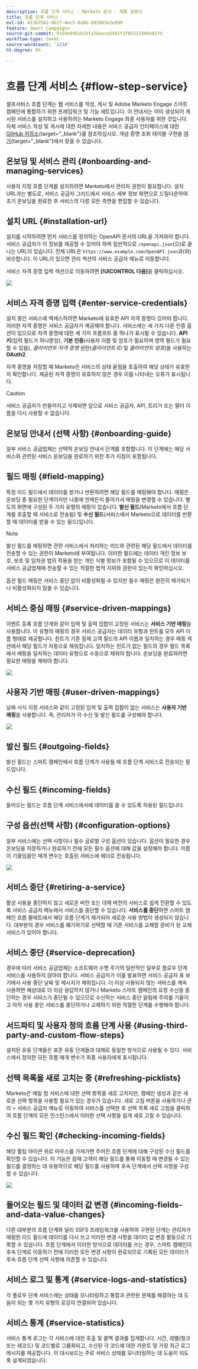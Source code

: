 ```yaml
---
description: 흐름 단계 서비스 - Marketo 문서 - 제품 설명서
title: 흐름 단계 서비스
exl-id: 81367562-8b27-4ec5-8a9b-b02083a2e999
feature: Smart Campaigns
source-git-commit: 91dde9461b1bfa38aece5491f3f8b311dd6a91fd
workflow-type: tm+mt
source-wordcount: '1234'
ht-degree: 0%

---
```


# 흐름 단계 서비스 {#flow-step-service}

셀프서비스 흐름 단계는 웹 서비스를 작성, 게시 및 Adobe Marketo Engage 스마트 캠페인에 통합하기 위한 프레임워크 및 기능 세트입니다. 이 안내서는 이미 생성되어 게시된 서비스를 설치하고 사용하려는 Marketo Engage 최종 사용자를 위한 것입니다. 자체 서비스 작성 및 게시에 대한 자세한 내용은 서비스 공급자 인터페이스에 대한 [GitHub 저장소](https://github.com/adobe/Marketo-SSFS-Service-Provider-Interface){target="_blank"}를 참조하십시오. 개념 증명 조회 테이블 구현을 [여기](https://github.com/adobe/mkto-flow-lookup){target="_blank"}에서 찾을 수 있습니다.

## 온보딩 및 서비스 관리 {#onboarding-and-managing-services}

사용자 지정 흐름 단계를 설치하려면 Marketo에서 관리자 권한이 필요합니다. 설치 URL과는 별도로, 서비스 공급자 그리드에서 서비스 세부 정보 화면으로 드릴다운하여 초기 온보딩을 완료한 후 서비스의 다른 모든 측면을 편집할 수 있습니다.

## 설치 URL {#installation-url}

설치를 시작하려면 먼저 서비스를 정의하는 OpenAPI 문서의 URL을 가져와야 합니다. 서비스 공급자가 이 정보를 제공할 수 있어야 하며 일반적으로 `/openapi.json`(으)로 끝나는 URL이 있습니다. 전체 URL은 `https://www.example.com/OpenAPI.json`과(와) 비슷합니다. 이 URL이 있으면 관리 섹션의 서비스 공급자 메뉴로 이동합니다.

서비스 자격 증명 입력 섹션으로 이동하려면 **[!UICONTROL 다음]**&#x200B;을 클릭하십시오.

![](assets/flow-step-service-1.png)

## 서비스 자격 증명 입력 {#enter-service-credentials}

설치 중인 서비스에 액세스하려면 Marketo에 유효한 API 자격 증명이 있어야 합니다. 이러한 자격 증명은 서비스 공급자가 제공해야 합니다. 서비스에는 세 가지 다른 인증 옵션이 있으므로 자격 증명에 대한 세 가지 프롬프트 중 하나가 표시될 수 있습니다. **API 키**(입력 필드가 하나뿐임), **기본 인증**(사용자 이름 및 암호가 필요하며 영역 필드가 필요할 수 있음), _클라이언트 자격 증명_ 권한(_클라이언트 ID_ 및 _클라이언트 암호_)을 사용하는 **OAuth2**.

자격 증명을 저장할 때 Marketo은 서비스의 상태 끝점을 호출하여 해당 상태가 유효한지 확인합니다. 제공된 자격 증명이 유효하지 않은 경우 이를 나타내는 오류가 표시됩니다.

>[!CAUTION]
>
>서비스 공급자가 만들어지고 삭제되면 앞으로 서비스 공급자, API, 트리거 또는 필터 이름을 다시 사용할 수 없습니다.

## 온보딩 안내서 (선택 사항) {#onboarding-guide}

일부 서비스 공급업체는 선택적 온보딩 안내서 단계를 포함합니다. 이 단계에는 해당 서비스와 관련된 서비스 온보딩을 완료하기 위한 추가 지침이 포함됩니다.

## 필드 매핑 {#field-mapping}

특정 리드 필드에서 데이터를 받거나 반환하려면 해당 필드를 매핑해야 합니다. 매핑은 온보딩 중 필요한 단계이지만 나중에 언제든지 돌아가서 매핑을 변경할 수 있습니다. 별도의 화면에 구성된 두 가지 유형의 매핑이 있습니다. **발신 필드**(Marketo에서 흐름 단계를 호출할 때 서비스로 전송됨) 및 **수신 필드**(서비스에서 Marketo으로 데이터를 반환할 때 데이터를 받을 수 있는 필드)입니다.

>[!NOTE]
>
>발신 필드를 매핑하면 관련 서비스에서 처리하는 리드와 관련된 해당 필드에서 데이터를 전송할 수 있는 권한이 Marketo에 부여됩니다. 이러한 필드에는 데이터 개인 정보 보호, 보호 및 임차권 법의 적용을 받는 개인 식별 정보가 포함될 수 있으므로 이 데이터를 서비스 공급업체에 전송할 수 있는 적절한 법적 지위와 권한이 있는지 확인하십시오.

옵션 필드 매핑은 서비스 중단 없이 비활성화될 수 있지만 필수 매핑은 완전히 제거되거나 비활성화되지 않을 수 있습니다.

## 서비스 중심 매핑 {#service-driven-mappings}

이벤트 등록 흐름 단계와 같이 입력 및 출력 집합이 고정된 서비스는 **서비스 기반 매핑**&#x200B;을 사용합니다. 이 유형의 매핑의 경우 서비스 공급자는 데이터 유형과 힌트를 모두 API 이름 형태로 제공합니다. 힌트가 기존 잠재 고객 필드의 API 이름과 일치하는 경우 매핑 섹션에서 해당 필드가 자동으로 채워집니다. 일치하는 힌트가 없는 필드의 경우 필드 목록에서 매핑을 일치하는 데이터 유형으로 수동으로 채워야 합니다. 온보딩을 완료하려면 필요한 매핑을 채워야 합니다.

![](assets/flow-step-service-2.png)

## 사용자 기반 매핑 {#user-driven-mappings}

날짜 서식 지정 서비스와 같이 고정된 입력 및 출력 집합이 없는 서비스는 **사용자 기반 매핑**&#x200B;을 사용합니다. 즉, 관리자가 각 수신 및 발신 필드를 구성해야 합니다.

![](assets/flow-step-service-3.png)

## 발신 필드 {#outgoing-fields}

발신 필드는 스마트 캠페인에서 흐름 단계가 사용될 때 흐름 단계 서비스로 전송되는 필드입니다.

## 수신 필드 {#incoming-fields}

들어오는 필드는 흐름 단계 서비스에서에 데이터를 쓸 수 있도록 허용된 필드입니다.

## 구성 옵션(선택 사항) {#configuration-options}

일부 서비스에는 선택 사항이나 필수 글로벌 구성 옵션이 있습니다. 옵션이 필요한 경우 온보딩을 저장하거나 완료하기 전에 모든 필수 옵션에 대해 값을 설정해야 합니다. 이름이 기울임꼴인 매개 변수는 호출된 서비스에 헤더로 전송됩니다.

![](assets/flow-step-service-4.png)

## 서비스 중단 {#retiring-a-service}

활성 사용을 중단하지 않고 새로운 버전 또는 대체 버전의 서비스로 쉽게 전환할 수 있도록 서비스 공급자 메뉴에서 서비스를 중단할 수 있습니다. **서비스를 중단**&#x200B;하면 스마트 캠페인 흐름 팔레트에서 해당 흐름 단계가 제거되어 새로운 사용 방법이 생성되지 않습니다. 대부분의 경우 서비스를 폐기하기로 선택할 때 기존 서비스를 교체할 준비가 된 교체 서비스가 있어야 합니다.

## 서비스 중단 {#service-deprecation}

경우에 따라 서비스 공급업체는 소프트웨어 수명 주기의 일반적인 일부로 플로우 단계 서비스를 사용하지 않아야 합니다. 서비스 공급자가 이를 발표하면 서비스 공급자 표 보기에서 사용 중단 날짜 및 메시지가 채워집니다. 더 이상 사용되지 않는 서비스를 계속 사용하면 예상대로 더 이상 응답하지 않거나 Marketo 스마트 캠페인의 요청 수신을 중단하는 경우 서비스가 중단될 수 있으므로 수신하는 서비스 중단 알림에 주의를 기울이고 아직 사용 중인 서비스를 중단하거나 교체하기 위한 적절한 단계를 수행해야 합니다.

## 서드파티 및 사용자 정의 흐름 단계 사용 {#using-third-party-and-custom-flow-steps}

설치된 유동 단계들은 표준 유동 단계들과 대체로 동일한 방식으로 사용될 수 있다. 서비스에서 정의한 모든 흐름 매개 변수가 최종 사용자에게 표시됩니다.

## 선택 목록을 새로 고치는 중 {#refreshing-picklists}

Marketo은 매일 밤 서비스에 대한 선택 항목을 새로 고치지만, 캠페인 생성과 같은 새로운 선택 항목을 사용할 필요가 있는 경우가 있습니다. 새로 고침 버튼을 사용하거나 관리 > 서비스 공급자 메뉴로 이동하여 서비스를 선택한 후 선택 목록 새로 고침을 클릭하여 흐름 단계의 모든 인스턴스에서 이러한 선택 사항을 쉽게 새로 고칠 수 있습니다.

## 수신 필드 확인 {#checking-incoming-fields}

해당 툴팁 아이콘 위로 마우스를 가져가면 주어진 흐름 단계에 대해 구성된 수신 필드를 확인할 수 있습니다. 이 기능은 잠재 고객이 해당 필드를 통해 이동할 때 변경될 수 있는 필드를 결정하는 데 유용하므로 해당 필드를 사용하여 후속 단계에서 선택 사항을 구성할 수 있습니다.

![](assets/flow-step-service-5.png)

## 들어오는 필드 및 데이터 값 변경 {#incoming-fields-and-data-value-changes}

다른 대부분의 흐름 단계와 달리 SSFS 프레임워크를 사용하여 구현된 단계는 관리자가 매핑한 리드 필드에 데이터를 다시 쓰고 이러한 변경 사항을 데이터 값 변경 활동으로 기록할 수 있습니다.  흐름 단계에서 이러한 방식으로 데이터를 쓰는 경우, 스마트 캠페인이 후속 단계로 이동하기 전에 이러한 모든 변경 사항이 완료되므로 기록된 모든 데이터가 후속 흐름 단계 선택 사항에 의존할 수 있습니다.

## 서비스 로그 및 통계 {#service-logs-and-statistics}

각 플로우 단계 서비스에는 상태를 모니터링하고 통합과 관련된 문제를 해결하는 데 도움이 되는 몇 가지 유형의 로깅이 연결되어 있습니다.

## 서비스 통계 {#service-statistics}

서비스 통계 로그는 각 서비스에 대한 호출 및 콜백 결과를 집계합니다. 시간, 레벨(청크 또는 레코드) 및 코드별로 그룹화되고, 수신된 각 코드에 대한 카운트 및 가장 최근 로그 메시지를 제공합니다. 이 대시보드는 주로 서비스 상태를 모니터링하는 데 도움이 되도록 설계되었습니다.

